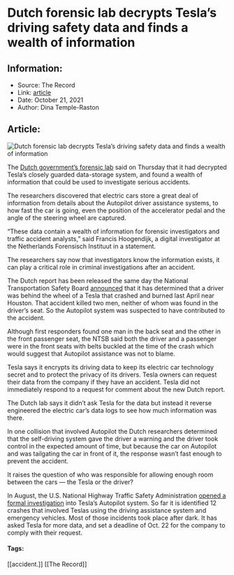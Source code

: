 # Dutch forensic lab decrypts Tesla’s driving safety data and finds a wealth of information
### 

## Information:
+ Source: The Record
+ Link: [article](https://therecord.media/dutch-forensic-lab-decrypts-teslas-driving-safety-data-and-finds-a-wealth-of-information/)
+ Date: October 21, 2021
+ Author: Dina Temple-Raston


## Article:
![Dutch forensic lab decrypts Tesla’s driving safety data and finds a wealth of information](https://therecord.media/wp-content/uploads/2021/03/Tesla.jpg)

The [Dutch government’s forensic lab](https://www.forensicinstitute.nl/) said on Thursday that it had decrypted Tesla’s closely guarded data-storage system, and found a wealth of information that could be used to investigate serious accidents.


The researchers discovered that electric cars store a great deal of information from details about the Autopilot driver assistance systems, to how fast the car is going, even the position of the accelerator pedal and the angle of the steering wheel are captured.


“These data contain a wealth of information for forensic investigators and traffic accident analysts,” said Francis Hoogendijk, a digital investigator at the Netherlands Forensisch Instituut in a statement.


The researchers say now that investigators know the information exists, it can play a critical role in criminal investigations after an accident.


The Dutch report has been released the same day the National Transportation Safety Board [announced](https://www.ntsb.gov/investigations/Pages/HWY21FH007.aspx) that it has determined that a driver was behind the wheel of a Tesla that crashed and burned last April near Houston. That accident killed two men, neither of whom was found in the driver’s seat. So the Autopilot system was suspected to have contributed to the accident. 


Although first responders found one man in the back seat and the other in the front passenger seat, the NTSB said both the driver and a passenger were in the front seats with belts buckled at the time of the crash which would suggest that Autopilot assistance was not to blame.


Tesla says it encrypts its driving data to keep its electric car technology secret and to protect the privacy of its drivers. Tesla owners can request their data from the company if they have an accident. Tesla did not immediately respond to a request for comment about the new Dutch report.


The Dutch lab says it didn’t ask Tesla for the data but instead it reverse engineered the electric car’s data logs to see how much information was there.


In one collision that involved Autopilot the Dutch researchers determined that the self-driving system gave the driver a warning and the driver took control in the expected amount of time, but because the car on Autopilot and was tailgating the car in front of it, the response wasn’t fast enough to prevent the accident.


It raises the question of who was responsible for allowing enough room between the cars — the Tesla or the driver?


In August, the U.S. National Highway Traffic Safety Administration [opened a formal investigation](https://www.caranddriver.com/news/a37465030/tesla-autopilot-data-nhtsa-october-22-investigation/) into Tesla’s Autopilot system. So far it is identified 12 crashes that involved Teslas using the driving assistance system and emergency vehicles. Most of those incidents took place after dark. It has asked Tesla for more data, and set a deadline of Oct. 22 for the company to comply with their request.





#### Tags:
[[accident.]] [[The Record]]
